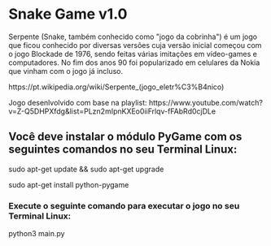 # Snake Game v1.0
<p>Serpente (Snake, também conhecido como "jogo da cobrinha") é um jogo que ficou conhecido por diversas versões cuja versão inicial começou com o jogo Blockade de 1976, sendo feitas várias imitações em vídeo-games e computadores. No fim dos anos 90 foi popularizado em celulares da Nokia que vinham com o jogo já incluso.<p> <p>https://pt.wikipedia.org/wiki/Serpente_(jogo_eletr%C3%B4nico)<p>

<p>Jogo desenlvolvido com base na playlist: https://www.youtube.com/watch?v=Z-Q5DHPXfdg&list=PLzn2mIpnKXEo0iiFrlqv-fFAbRd0cjDLe<p>

## Você deve instalar o módulo PyGame com os seguintes comandos no seu Terminal Linux:
<p>sudo apt-get update && sudo apt-get upgrade<p>
<p>sudo apt-get install python-pygame<p>

### Execute o seguinte comando para executar o jogo no seu Terminal Linux:
python3 main.py
